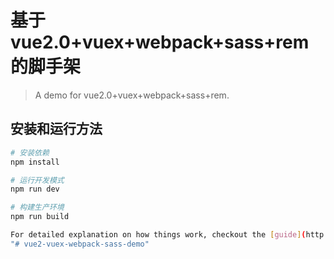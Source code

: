 # 基于 vue2.0+vuex+webpack+sass+rem 的脚手架

> A demo for vue2.0+vuex+webpack+sass+rem.

## 安装和运行方法

``` bash
# 安装依赖
npm install

# 运行开发模式
npm run dev

# 构建生产环境
npm run build

For detailed explanation on how things work, checkout the [guide](http://vuejs-templates.github.io/webpack/) and [docs for vue-loader](http://vuejs.github.io/vue-loader).
"# vue2-vuex-webpack-sass-demo" 
